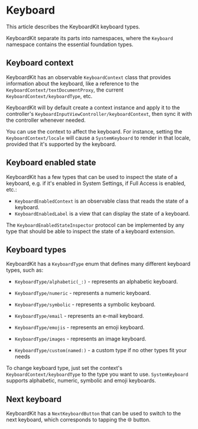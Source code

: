 # Keyboard

This article describes the KeyboardKit keyboard types.

KeyboardKit separate its parts into namespaces, where the `Keyboard` namespace contains the essential foundation types.



## Keyboard context

KeyboardKit has an observable ``KeyboardContext`` class that provides information about the keyboard, like a reference to the ``KeyboardContext/textDocumentProxy``, the current ``KeyboardContext/keyboardType``, etc.

KeyboardKit will by default create a context instance and apply it to the controller's ``KeyboardInputViewController/keyboardContext``, then sync it with the controller whenever needed.

You can use the context to affect the keyboard. For instance, setting the ``KeyboardContext/locale`` will cause a ``SystemKeyboard`` to render in that locale, provided that it's supported by the keyboard.



## Keyboard enabled state

KeyboardKit has a few types that can be used to inspect the state of a keyboard, e.g. if it's enabled in System Settings, if Full Access is enabled, etc.:

- ``KeyboardEnabledContext`` is an observable class that reads the state of a keyboard.
- ``KeyboardEnabledLabel`` is a view that can display the state of a keyboard.

The ``KeyboardEnabledStateInspector`` protocol can be implemented by any type that should be able to inspect the state of a keyboard extension.



## Keyboard types

KeyboardKit has a ``KeyboardType`` enum that defines many different keyboard types, such as:

- ``KeyboardType/alphabetic(_:)`` - represents an alphabetic keyboard.
- ``KeyboardType/numeric`` - represents a numeric keyboard.
- ``KeyboardType/symbolic`` - represents a symbolic keyboard.

- ``KeyboardType/email`` - represents an e-mail keyboard.
- ``KeyboardType/emojis`` - represents an emoji keyboard.
- ``KeyboardType/images`` - represents an image keyboard.

- ``KeyboardType/custom(named:)`` - a custom type if no other types fit your needs

To change keyboard type, just set the context's ``KeyboardContext/keyboardType`` to the type you want to use. ``SystemKeyboard`` supports alphabetic, numeric, symbolic and emoji keyboards. 



## Next keyboard

KeyboardKit has a ``NextKeyboardButton`` that can be used to switch to the next keyboard, which corresponds to tapping the 🌐 button.
